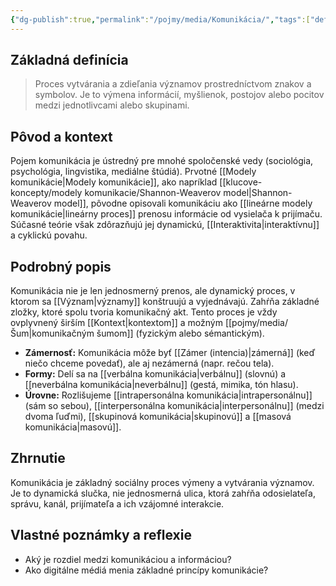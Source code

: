 ```yaml
---
{"dg-publish":true,"permalink":"/pojmy/media/Komunikácia/","tags":["definicia","teoria-komunikacie","proces"],"created":"2025-06-21T01:59:17.229+02:00","updated":"2025-06-28T19:48:45.268+02:00"}
---
```


## Základná definícia

> Proces vytvárania a zdieľania významov prostredníctvom znakov a symbolov. Je to výmena informácií, myšlienok, postojov alebo pocitov medzi jednotlivcami alebo skupinami.

## Pôvod a kontext

Pojem komunikácia je ústredný pre mnohé spoločenské vedy (sociológia, psychológia, lingvistika, mediálne štúdiá). Prvotné [[Modely komunikácie\|Modely komunikácie]], ako napríklad [[klucove-koncepty/modely komunikacie/Shannon-Weaverov model\|Shannon-Weaverov model]], pôvodne opisovali komunikáciu ako [[lineárne modely komunikácie\|lineárny proces]] prenosu informácie od vysielača k prijímaču. Súčasné teórie však zdôrazňujú jej dynamickú, [[Interaktivita\|interaktívnu]] a cyklickú povahu.

## Podrobný popis

Komunikácia nie je len jednosmerný prenos, ale dynamický proces, v ktorom sa [[Význam\|významy]] konštruujú a vyjednávajú. Zahŕňa základné zložky, ktoré spolu tvoria komunikačný akt. Tento proces je vždy ovplyvnený širším [[Kontext\|kontextom]] a možným [[pojmy/media/Šum\|komunikačným šumom]] (fyzickým alebo sémantickým).

* **Zámernosť:** Komunikácia môže byť [[Zámer (intencia)\|zámerná]] (keď niečo chceme povedať), ale aj nezámerná (napr. rečou tela).
* **Formy:** Delí sa na [[verbálna komunikácia\|verbálnu]] (slovnú) a [[neverbálna komunikácia\|neverbálnu]] (gestá, mimika, tón hlasu).
* **Úrovne:** Rozlišujeme [[intrapersonálna komunikácia\|intrapersonálnu]] (sám so sebou), [[interpersonálna komunikácia\|interpersonálnu]] (medzi dvoma ľuďmi), [[skupinová komunikácia\|skupinovú]] a [[masová komunikácia\|masovú]].

## Zhrnutie

Komunikácia je základný sociálny proces výmeny a vytvárania významov. Je to dynamická slučka, nie jednosmerná ulica, ktorá zahŕňa odosielateľa, správu, kanál, prijímateľa a ich vzájomné interakcie.

## Vlastné poznámky a reflexie

* Aký je rozdiel medzi komunikáciou a informáciou?
* Ako digitálne médiá menia základné princípy komunikácie?